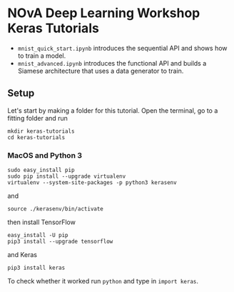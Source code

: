 # NOvA Deep Learning Workshop Keras Tutorials

+ `mnist_quick_start.ipynb` introduces the sequential API and shows how to train a model.
+ `mnist_advanced.ipynb` introduces the functional API and builds a Siamese architecture that uses a data generator to train.


## Setup

Let's start by making a folder for this tutorial. Open the terminal, go to a fitting folder and run
```
mkdir keras-tutorials
cd keras-tutorials
```

### MacOS and Python 3

```
sudo easy_install pip
sudo pip install --upgrade virtualenv
virtualenv --system-site-packages -p python3 kerasenv
```

and

```
source ./kerasenv/bin/activate
```

then install TensorFlow

```
easy_install -U pip
pip3 install --upgrade tensorflow
```

and Keras

```
pip3 install keras
```

To check whether it worked run `python` and type in `import keras`.
